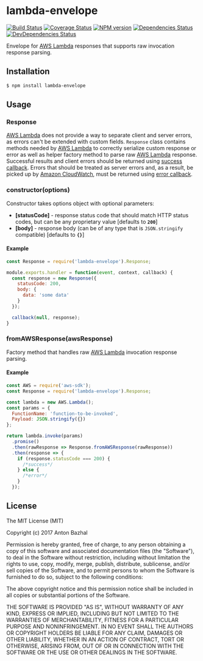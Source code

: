 # lambda-envelope

[![Build Status][ci-image]][ci-url]
[![Coverage Status][coverage-image]][coverage-url]
[![NPM version][npm-image]][npm-url]
[![Dependencies Status][dependencies-image]][dependencies-url]
[![DevDependencies Status][devdependencies-image]][devdependencies-url]

Envelope for [AWS Lambda][aws-lambda-url] responses that supports raw invocation response parsing.

## Installation

```bash
$ npm install lambda-envelope
```

## Usage

### Response

[AWS Lambda][aws-lambda-url] does not provide a way to separate client and server errors, as errors can't be extended with custom fields. `Response` class contains methods needed by [AWS Lambda][aws-lambda-url] to correctly serialize custom response or error as well as helper factory method to parse raw [AWS Lambda][aws-lambda-url] response. Successful results and client errors should be returned using [success callback](lambda-callback-url). Errors that should be treated as server errors and, as a result, be picked up by [Amazon CloudWatch][cloudwatch-url], must be returned using [error callback](lambda-callback-url).

### constructor(options)
Constructor takes options object with optional parameters:

- **[statusCode]** - response status code that should match HTTP status codes, but can be any proprietary value [defaults to **`200`**]
- **[body]** - response body (can be of any type that is `JSON.stringify` compatible) [defaults to **`{}`**]

#### Example
```js
const Response = require('lambda-envelope').Response;

module.exports.handler = function(event, context, callback) {
  const response = new Response({
    statusCode: 200,
    body: {
      data: 'some data'
    }
  });

  callback(null, response);
}
```

### fromAWSResponse(awsResponse)
Factory method that handles raw [AWS Lambda][aws-lambda-url] invocation response parsing.

#### Example
```js
const AWS = require('aws-sdk');
const Response = require('lambda-envelope').Response;

const lambda = new AWS.Lambda();
const params = {
  FunctionName: 'function-to-be-invoked',
  Payload: JSON.stringify({})
};

return lambda.invoke(params)
  .promise()
  .then(rawResponse => Response.fromAWSResponse(rawResponse))
  .then(response => {
    if (response.statusCode === 200) {
      /*success*/
    } else {
      /*error*/
    }
  });
```

## License

The MIT License (MIT)

Copyright (c) 2017 Anton Bazhal

Permission is hereby granted, free of charge, to any person obtaining a copy of this software and associated documentation files (the "Software"), to deal in the Software without restriction, including without limitation the rights to use, copy, modify, merge, publish, distribute, sublicense, and/or sell copies of the Software, and to permit persons to whom the Software is furnished to do so, subject to the following conditions:

The above copyright notice and this permission notice shall be included in all copies or substantial portions of the Software.

THE SOFTWARE IS PROVIDED "AS IS", WITHOUT WARRANTY OF ANY KIND, EXPRESS OR IMPLIED, INCLUDING BUT NOT LIMITED TO THE WARRANTIES OF MERCHANTABILITY, FITNESS FOR A PARTICULAR PURPOSE AND NONINFRINGEMENT. IN NO EVENT SHALL THE AUTHORS OR COPYRIGHT HOLDERS BE LIABLE FOR ANY CLAIM, DAMAGES OR OTHER LIABILITY, WHETHER IN AN ACTION OF CONTRACT, TORT OR OTHERWISE, ARISING FROM, OUT OF OR IN CONNECTION WITH THE SOFTWARE OR THE USE OR OTHER DEALINGS IN THE SOFTWARE.

[aws-lambda-url]: https://aws.amazon.com/lambda/details/
[ci-image]: https://circleci.com/gh/AntonBazhal/lambda-envelope.svg?style=shield&circle-token=f6c189b6f4e3d0e664a7947ec3e7c7e5086af079
[ci-url]: https://circleci.com/gh/AntonBazhal/lambda-envelope
[cloudwatch-url]: https://aws.amazon.com/cloudwatch/
[coverage-image]: https://coveralls.io/repos/github/AntonBazhal/lambda-envelope/badge.svg?branch=master
[coverage-url]: https://coveralls.io/github/AntonBazhal/lambda-envelope?branch=master
[dependencies-url]: https://david-dm.org/antonbazhal/lambda-envelope
[dependencies-image]: https://david-dm.org/antonbazhal/lambda-envelope/status.svg
[devdependencies-url]: https://david-dm.org/antonbazhal/lambda-envelope?type=dev
[devdependencies-image]: https://david-dm.org/antonbazhal/lambda-envelope/dev-status.svg
[lambda-callback-url]: http://docs.aws.amazon.com/lambda/latest/dg/nodejs-prog-model-handler.html#nodejs-prog-model-handler-callback
[npm-url]: https://www.npmjs.org/package/lambda-envelope
[npm-image]: https://img.shields.io/npm/v/lambda-envelope.svg
